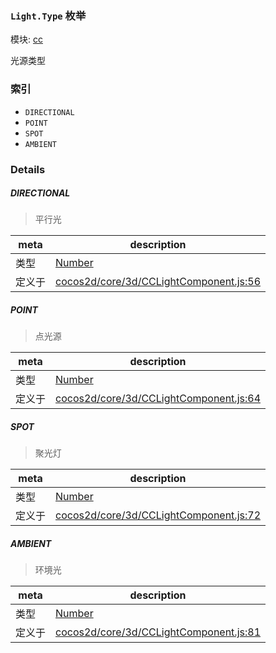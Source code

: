 ### `Light.Type` 枚举



模块: [cc](../modules/cc.md)


光源类型


### 索引
  - `DIRECTIONAL`
  - `POINT`
  - `SPOT`
  - `AMBIENT`

### Details


##### DIRECTIONAL

> 平行光

| meta | description |
|------|-------------|
| 类型 | <a href="https://developer.mozilla.org/en/JavaScript/Reference/Global_Objects/Number" class="crosslink external" target="_blank">Number</a> |
| 定义于 | [cocos2d/core/3d/CCLightComponent.js:56](https://github.com/cocos-creator/engine/blob/98967f5e8c458e65203b56f900ee34c8ea836e72/cocos2d/core/3d/CCLightComponent.js#L56) |



##### POINT

> 点光源

| meta | description |
|------|-------------|
| 类型 | <a href="https://developer.mozilla.org/en/JavaScript/Reference/Global_Objects/Number" class="crosslink external" target="_blank">Number</a> |
| 定义于 | [cocos2d/core/3d/CCLightComponent.js:64](https://github.com/cocos-creator/engine/blob/98967f5e8c458e65203b56f900ee34c8ea836e72/cocos2d/core/3d/CCLightComponent.js#L64) |



##### SPOT

> 聚光灯

| meta | description |
|------|-------------|
| 类型 | <a href="https://developer.mozilla.org/en/JavaScript/Reference/Global_Objects/Number" class="crosslink external" target="_blank">Number</a> |
| 定义于 | [cocos2d/core/3d/CCLightComponent.js:72](https://github.com/cocos-creator/engine/blob/98967f5e8c458e65203b56f900ee34c8ea836e72/cocos2d/core/3d/CCLightComponent.js#L72) |



##### AMBIENT

> 环境光

| meta | description |
|------|-------------|
| 类型 | <a href="https://developer.mozilla.org/en/JavaScript/Reference/Global_Objects/Number" class="crosslink external" target="_blank">Number</a> |
| 定义于 | [cocos2d/core/3d/CCLightComponent.js:81](https://github.com/cocos-creator/engine/blob/98967f5e8c458e65203b56f900ee34c8ea836e72/cocos2d/core/3d/CCLightComponent.js#L81) |


